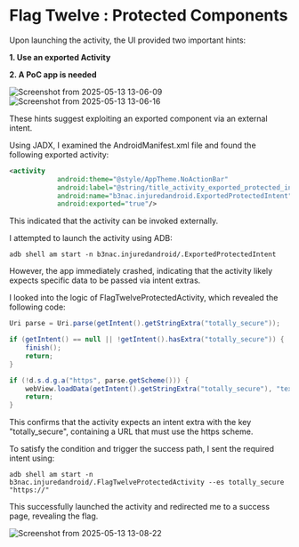 # Flag Twelve : Protected Components
Upon launching the activity, the UI provided two important hints: 

**1. Use an exported Activity**

**2. A PoC app is needed**

![Screenshot from 2025-05-13 13-06-09](https://github.com/user-attachments/assets/1c7721d0-9a43-4a2e-b933-c9fe218da1a7)
![Screenshot from 2025-05-13 13-06-16](https://github.com/user-attachments/assets/f4674b2c-2734-4edc-ab4d-4ec339601602)

These hints suggest exploiting an exported component via an external intent.

Using JADX, I examined the AndroidManifest.xml file and found the following exported activity:

```xml
<activity
            android:theme="@style/AppTheme.NoActionBar"
            android:label="@string/title_activity_exported_protected_intent"
            android:name="b3nac.injuredandroid.ExportedProtectedIntent"
            android:exported="true"/>

```

This indicated that the activity can be invoked externally.

I attempted to launch the activity using ADB:

`adb shell am start -n b3nac.injuredandroid/.ExportedProtectedIntent`

However, the app immediately crashed, indicating that the activity likely expects specific data to be passed via intent extras.

I looked into the logic of FlagTwelveProtectedActivity, which revealed the following code:

```java
Uri parse = Uri.parse(getIntent().getStringExtra("totally_secure"));

if (getIntent() == null || !getIntent().hasExtra("totally_secure")) {
    finish();
    return;
}

if (!d.s.d.g.a("https", parse.getScheme())) {
    webView.loadData(getIntent().getStringExtra("totally_secure"), "text/html", "UTF-8");
    return;
}
```
This confirms that the activity expects an intent extra with the key "totally_secure", containing a URL that must use the https scheme.


To satisfy the condition and trigger the success path, I sent the required intent using:

`adb shell am start -n b3nac.injuredandroid/.FlagTwelveProtectedActivity --es totally_secure "https://"`

This successfully launched the activity and redirected me to a success page, revealing the flag.

![Screenshot from 2025-05-13 13-08-22](https://github.com/user-attachments/assets/d3debfca-2222-4350-bc3f-91ba63bc5f02)



